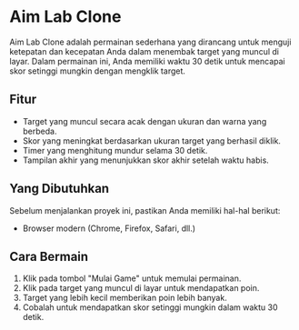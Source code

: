 # Aim Lab Clone

Aim Lab Clone adalah permainan sederhana yang dirancang untuk menguji ketepatan dan kecepatan Anda dalam menembak target yang muncul di layar. Dalam permainan ini, Anda memiliki waktu 30 detik untuk mencapai skor setinggi mungkin dengan mengklik target.

## Fitur

- Target yang muncul secara acak dengan ukuran dan warna yang berbeda.
- Skor yang meningkat berdasarkan ukuran target yang berhasil diklik.
- Timer yang menghitung mundur selama 30 detik.
- Tampilan akhir yang menunjukkan skor akhir setelah waktu habis.

## Yang Dibutuhkan

Sebelum menjalankan proyek ini, pastikan Anda memiliki hal-hal berikut:

- Browser modern (Chrome, Firefox, Safari, dll.)

## Cara Bermain

1. Klik pada tombol "Mulai Game" untuk memulai permainan.
2. Klik pada target yang muncul di layar untuk mendapatkan poin.
3. Target yang lebih kecil memberikan poin lebih banyak.
4. Cobalah untuk mendapatkan skor setinggi mungkin dalam waktu 30 detik.
